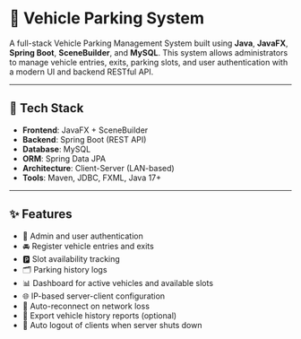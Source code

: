 # 🚗 Vehicle Parking System

A full-stack Vehicle Parking Management System built using **Java**, **JavaFX**, **Spring Boot**, **SceneBuilder**, and **MySQL**. This system allows administrators to manage vehicle entries, exits, parking slots, and user authentication with a modern UI and backend RESTful API.

---

## 🔧 Tech Stack

- **Frontend**: JavaFX + SceneBuilder  
- **Backend**: Spring Boot (REST API)  
- **Database**: MySQL  
- **ORM**: Spring Data JPA  
- **Architecture**: Client-Server (LAN-based)  
- **Tools**: Maven, JDBC, FXML, Java 17+  

---


## ✨ Features

- 🔑 Admin and user authentication  
- 🚘 Register vehicle entries and exits  
- 🅿️ Slot availability tracking  
- 🗂️ Parking history logs  
- 📊 Dashboard for active vehicles and available slots  
- 🌐 IP-based server-client configuration  
- 🔁 Auto-reconnect on network loss  
- 🧾 Export vehicle history reports (optional)  
- 💾 Auto logout of clients when server shuts down  



